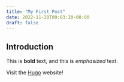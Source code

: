 ```yaml
---
title: "My First Post"
date: 2022-11-20T09:03:20-08:00
draft: false
---
```


## Introduction

This is **bold** text, and this is *emphasized* text.

Visit the [Hugo](https://gohugo.io) website!
